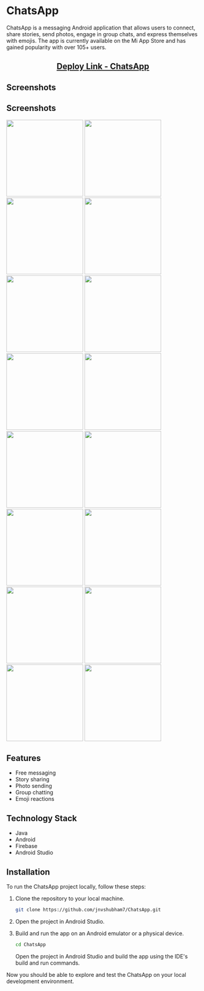# ChatsApp

ChatsApp is a messaging Android application that allows users to connect, share stories, send photos, engage in group chats, and express themselves with emojis. The app is currently available on the Mi App Store and has gained popularity with over 105+ users.

<h2 align="center">
  <a href="https://global.app.mi.com/details?lo=IN&la=en_US&id=com.example.chatsapp" style="display: inline-block;">Deploy Link - ChatsApp</a>

</h2>



## Screenshots

## Screenshots
<p float="left">
  <img src="https://github.com/jnvshubham7/ChatsApp/raw/main/Screenshot/1.png" width="200" />
  <img src="https://github.com/jnvshubham7/ChatsApp/raw/main/Screenshot/2.png" width="200" />
  <img src="https://github.com/jnvshubham7/ChatsApp/raw/main/Screenshot/2_1.png" width="200" />
  <img src="https://github.com/jnvshubham7/ChatsApp/raw/main/Screenshot/3.png" width="200" />
  <img src="https://github.com/jnvshubham7/ChatsApp/raw/main/Screenshot/4.png" width="200" />
  <img src="https://github.com/jnvshubham7/ChatsApp/raw/main/Screenshot/5.png" width="200" />
  <img src="https://github.com/jnvshubham7/ChatsApp/raw/main/Screenshot/6.png" width="200" />
  <img src="https://github.com/jnvshubham7/ChatsApp/raw/main/Screenshot/7.png" width="200" />
  <img src="https://github.com/jnvshubham7/ChatsApp/raw/main/Screenshot/8.png" width="200" />
  <img src="https://github.com/jnvshubham7/ChatsApp/raw/main/Screenshot/9.png" width="200" />
  <img src="https://github.com/jnvshubham7/ChatsApp/raw/main/Screenshot/10.png" width="200" />
  <img src="https://github.com/jnvshubham7/ChatsApp/raw/main/Screenshot/11.png" width="200" />
  <img src="https://github.com/jnvshubham7/ChatsApp/raw/main/Screenshot/12.png" width="200" />
  <img src="https://github.com/jnvshubham7/ChatsApp/raw/main/Screenshot/13.png" width="200" />
  <img src="https://github.com/jnvshubham7/ChatsApp/raw/main/Screenshot/14.png" width="200" />
  <img src="https://github.com/jnvshubham7/ChatsApp/raw/main/Screenshot/15.png" width="200" />
</p>

## Features

- Free messaging
- Story sharing
- Photo sending
- Group chatting
- Emoji reactions

## Technology Stack

- Java
- Android
- Firebase
- Android Studio

## Installation

To run the ChatsApp project locally, follow these steps:

1. Clone the repository to your local machine.

   ```bash
   git clone https://github.com/jnvshubham7/ChatsApp.git
   ```
2. Open the project in Android Studio.
3. Build and run the app on an Android emulator or a physical device.

   ```bash
   cd ChatsApp
   ```

   Open the project in Android Studio and build the app using the IDE's build and run commands.

Now you should be able to explore and test the ChatsApp on your local development environment.


